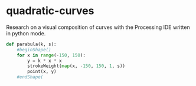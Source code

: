 # quadratic-curves
Research on a visual composition of curves with the Processing IDE written in python mode.

```python
def parabula(k, s):
    #beginShape()
    for x in range(-150, 150):
        y = k * x * x
        strokeWeight(map(x, -150, 150, 1, s))
        point(x, y)
    #endShape(

